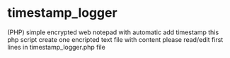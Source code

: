 # timestamp_logger
(PHP) simple encrypted web notepad with automatic add timestamp
this php script create one encripted text file with content
please read/edit first lines in timestamp_logger.php file 
